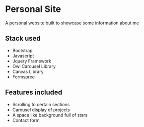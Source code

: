 # Personal Site

A personal website built to showcase some information about me

## Stack used
- Bootstrap
- Javascript
- Jquery Framework
- Owl Carousel Library
- Canvas Library
- Formspree 

## Features included
- Scrolling to certain sections
- Carousel display of projects
- A space like background full of stars 
- Contact form
